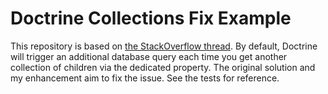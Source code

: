 # Doctrine Collections Fix Example

This repository is based on [the StackOverflow thread](https://stackoverflow.com/questions/13623285/doctrine-self-referencing-entity-disable-fetching-of-children). By default, Doctrine will trigger an additional database query each time you get another collection of children via the dedicated property. The original solution and my enhancement aim to fix the issue. See the tests for reference.
